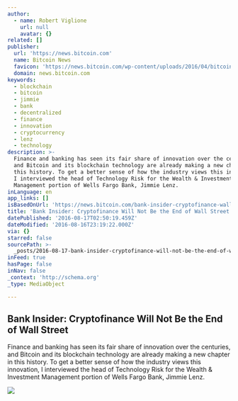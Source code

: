 ```yaml
---
author:
  - name: Robert Viglione
    url: null
    avatar: {}
related: []
publisher:
  url: 'https://news.bitcoin.com'
  name: Bitcoin News
  favicon: 'https://news.bitcoin.com/wp-content/uploads/2016/04/bitcoin_fav.png'
  domain: news.bitcoin.com
keywords:
  - blockchain
  - bitcoin
  - jimmie
  - bank
  - decentralized
  - finance
  - innovation
  - cryptocurrency
  - lenz
  - technology
description: >-
  Finance and banking has seen its fair share of innovation over the centuries,
  and Bitcoin and its blockchain technology are already making a new chapter in
  this history. To get a better sense of how the industry views this innovation,
  I interviewed the head of Technology Risk for the Wealth & Investment
  Management portion of Wells Fargo Bank, Jimmie Lenz.
inLanguage: en
app_links: []
isBasedOnUrl: 'https://news.bitcoin.com/bank-insider-cryptofinance-wall-street/'
title: 'Bank Insider: Cryptofinance Will Not Be the End of Wall Street'
datePublished: '2016-08-17T02:50:19.459Z'
dateModified: '2016-08-16T23:19:22.000Z'
via: {}
starred: false
sourcePath: >-
  _posts/2016-08-17-bank-insider-cryptofinance-will-not-be-the-end-of-wall-stre.md
inFeed: true
hasPage: false
inNav: false
_context: 'http://schema.org'
_type: MediaObject

---
```

<article style=""><h1>Bank Insider: Cryptofinance Will Not Be the End of Wall Street</h1><p>Finance and banking has seen its fair share of innovation over the centuries, and Bitcoin and its blockchain technology are already making a new chapter in this history. To get a better sense of how the industry views this innovation, I interviewed the head of Technology Risk for the Wealth &amp; Investment Management portion of Wells Fargo Bank, Jimmie Lenz.</p><img src="https://news.bitcoin.com/wp-content/uploads/2016/08/wells.jpg" /></article>